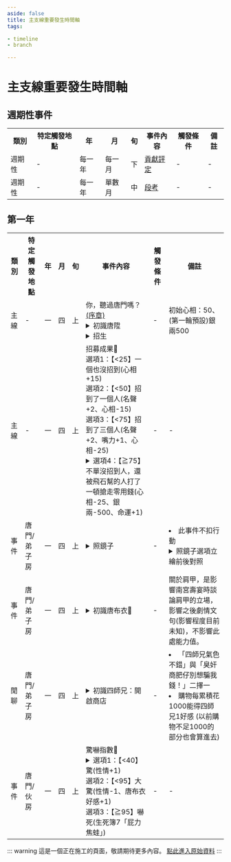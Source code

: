 ```yaml
---
aside: false
title: 主支線重要發生時間軸
tags:

- timeline
- branch

---
```


# 主支線重要發生時間軸

<div class="timeline-container">

## 週期性事件

<table class="timeline-table">
    <tr class="timeline-header">
        <th>類別</th>
        <th>特定觸發地點</th>
        <th>年</th>
        <th>月</th>
        <th>旬</th>
        <th>事件內容</th>
        <th>觸發條件</th>
        <th>備註</th>
    </tr>
<tr>
    <td>週期性</td>
    <td>-</td>
    <td>每一年</td>
    <td>每一月</td>
    <td>下</td>
    <td><a href="https://forum.gamer.com.tw/Co.php?bsn=73317&sn=259" target="_blank">貢獻評定</a><!---TODO 花時間再把貢獻機制獨立出來寫--></td>
    <td>-</td>
    <td>-</td>
</tr>
<tr>
    <td>週期性</td>
    <td>-</td>
    <td>每一年</td>
    <td>單數月</td>
    <td>中</td>
    <td><a href="https://forum.gamer.com.tw/Co.php?bsn=73317&sn=260" target="_blank">段考</a></td>
    <td>-</td>
    <td>-</td>
</tr>
</table>
</div>

<div class="timeline-container">

## 第一年

<table class="timeline-table">
    <tr class="timeline-header">
        <th>類別</th>
        <th>特定觸發地點</th>
        <th>年</th>
        <th>月</th>
        <th>旬</th>
        <th>事件內容</th>
        <th>觸發條件</th>
        <th>備註</th>
    </tr>
<tr>
    <td>主線</td>
    <td>-</td>
    <td>一</td>
    <td>四</td>
    <td>上</td>
    <td>
        你，聽過唐門嗎？<a href="https://forum.gamer.com.tw/Co.php?bsn=73317&sn=248" target="_blank">(序章)</a><br>
        <details>
            <summary>初識唐陞</summary>
            選項1：「附和三師兄」(唐中翎好感-1、嘴力+1、道德-1)<br>
            選項2：「唯唯諾諾」(唐中翎好感+1、處世-1、性情-1)
        </details>
        <details>
            <summary>招生</summary>
            選項1：「講點幹話刺激他」(嘴力+1、處世-1、道德-1、性情+1)<br>
            選項2：「講點好聽的話安慰他」(修養+1、唐陞+1)
        </details>
    </td>
    <td>-</td>
    <td>初始心相：50、(第一輪預設)銀兩500</td>
</tr>
<tr>
    <td>主線</td>
    <td>-</td>
    <td>一</td>
    <td>四</td>
    <td>上</td>
    <td>
        招募成果🎲<br>
        選項1：【<25】一個也沒招到(心相+15)<br>
        選項2：【<50】招到了一個人(名聲+2、心相-15)<br>
        選項3：【<75】招到了三個人(名聲+2、嘴力+1、心相-25)<br>
        <details>
            <summary>選項4：【≧75】不單沒招到人，還被飛石幫的人打了一頓搶走零用錢(心相-25、銀兩-500、命運+1)</summary>
            選項4.1：「無妨，這筆帳我遲早自己討回」性情+2<br>
            選項4.2：「算了吧，誰讓我們對不起人在先呢？大局為重」修養+1、處世-1、名聲-1、唐陞好感+1
        </details>
    </td>
    <td>-</td>
    <td>-</td>
</tr>
<tr>
    <td>事件</td>
    <td>唐門/弟子房</td>
    <td>一</td>
    <td>四</td>
    <td>上</td>
    <td>
        <details>
            <summary>照鏡子</summary>
            選項1：「還不算差」(天賦自戀LV1、性情-2)<br>
            選項2：「內在更重要」(學問+1)<br>
            選項3：「實在是難看」(心相-20、性情-1、修養-1、命運+1)<br>
        </details>
    </td>
    <td>-</td>
    <td>
        <li>此事件不扣行動</li>     
        <details>
            <summary>照鏡子選項立繪前後對照</summary>
                <details>
                    <summary>before</summary>
                    <img src="/images/story-branch-timeline/before-normal-face.png" alt="before normal face">
                </details>
                <details>
                    <summary>after</summary>
                    <img src="/images/story-branch-timeline/after-normal-face.png" alt="after normal face">
                </details>
        </details>
    </td>
</tr>
<tr>
    <td>事件</td>
    <td>唐門/弟子房</td>
    <td>一</td>
    <td>四</td>
    <td>上</td>
    <td>
        <details>
            <summary>初識唐布衣🎲</summary>
            <details>
                <summary>選項1：【>60】琴棋書畫</summary>
                選項1.1：「人家只不過穿體面點，何必呢？」唐布衣好感-1、南宮世家好感+1、支持肩甲<br>
                選項1.2：「啊，我好像懂」唐布衣好感+1、嘴力+1、獲得大師兄的塗鴉、不支持肩甲
            </details>
            <details>
                <summary>選項2：【>20】吃喝嫖賭(道德<40，唐布衣好感+3、名聲-1；道德≥40，唐布衣好感-1)</summary>
                劇情觸發<br>
                2.1【決戰】勝：武學+2、名聲+1；負：武學+2；<br>
                選項2.1.1：「當然是全部還給鄉親」名聲+2、道德+1、唐中翎好感+1、唐布衣好感-1<br>
                選項2.1.2：「扣一半下來當作我們的酬庸，其他歸還」名聲+1、銀兩+500、處世-1、唐布衣好感+1<br>
                選項2.1.3：「我也有出力，一人一半平分」嘴力+1、道德-1、處世-1、性情+1、銀兩+2000<br>
            </details>
            <details>
                <summary>選項3：【≦20】咱們去鬧小師妹</summary>
                選項3.1：「我也要練好輕功，將來和小師妹並肩在簷上作伴！」性情+1、獲得秘笈《逍遙遊腿法》<br>
                <details>
                    <summary>選項3.2：「一人三化？三個小師妹簡直棒呆了！」唐布衣好感+2</summary>
                    🎲對於輕功的感想：輕功正向補正<br>
                    選項3.2.1：【≧80】風景真好(性情+1)<br>
                    <details>
                        <summary>選項3.2.2：【≧40】勉強還能故作鎮定(處世-1、戰唐布衣)</summary>
                        武學+2<br>
                        選項3.2.2.1：「相信」心相+20、唐布衣好感+1<br>
                        選項3.2.2.2：「喇逼雕啦(胡說八道啦)」心相+20、唐布衣好感+1
                    </details>
                </details>
                選項3.3：【<40】咿咿咿啊啊放我下去啊啊啊(性情-2、心相+20、嘴力+1、輕功+1、唐默鈴好感+1
            </details>
        </details>
    </td>
    <td>-</td>
    <td>關於肩甲，是影響南宮壽宴時談論肩甲的立場，影響之後劇情文句(影響程度目前未知)，不影響此處能力值。</td>
</tr>
<tr>
    <td>閒聊</td>
    <td>唐門/弟子房</td>
    <td>一</td>
    <td>四</td>
    <td>上</td>
    <td>
    <details>
        <summary>初識四師兄：開啟商店</summary>
        閒聊1：「四師兄氣色不錯」<br>
        <details>
            <summary>閒聊2：這次有賣色紙嗎？</summary>
            選項2.1：「即使如此我也想讓她開心。」(銀兩-50)<br>
            選項2.2：「說得也是，算了。」(心相-10、處世-1)<br>
        </details>
        閒聊3：「臭奸商肥仔別想騙我錢！」(四師兄好感-1)
    </details>
    </td>
    <td>-</td>
    <td>
        <li>「四師兄氣色不錯」與「臭奸商肥仔別想騙我錢！」二擇一</li>
        <li>購物每累積花1000能得四師兄1好感 (以前購物不足1000的部分也會算進去)</li>
    </td>
</tr>
<tr>
    <td>事件</td>
    <td>唐門/伙房</td>
    <td>一</td>
    <td>四</td>
    <td>上</td>
    <td>
        驚嚇指數🎲
        <details>
            <summary>選項1：【<40】驚(性情+1)</summary>
            選項1.1：「好言相勸」道德+1、修養+1、廚藝+1<br>
            選項1.2：「講幹話對付他」道德-1、嘴力+2、唐布衣好感+2
        </details>
        選項2：【<95】大驚(性情-1、唐布衣好感+1)<br>
        選項3：【≧95】嚇死(<span class="be-icon">生死簿7「屁力焦蛙」</span>)
    </td>
    <td>-</td>
    <td>-</td>
</tr>
</table>
</div>

::: warning
這是一個正在施工的頁面，敬請期待更多內容。
<a href="https://docs.google.com/spreadsheets/d/10wN_Kfusr5ipzXVzvNewsPHmn3HNCNUtqME26t94I4o/preview?gid=1043011068#gid=1043011068" target="_blank">點此進入原始資料</a>
:::